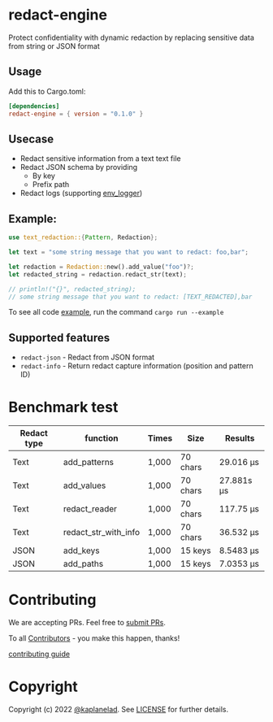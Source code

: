 # redact-engine

Protect confidentiality with dynamic redaction by replacing sensitive data from string or JSON format


## Usage
Add this to Cargo.toml:
```toml
[dependencies]
redact-engine = { version = "0.1.0" }
```

## Usecase
 - Redact sensitive information from a text text file
 - Redact JSON schema by providing
    - By key
    - Prefix path
 - Redact logs (supporting [env_logger](./redact-engine//examples/logger/env-logger))

## Example:
```rs
use text_redaction::{Pattern, Redaction};

let text = "some string message that you want to redact: foo,bar";

let redaction = Redaction::new().add_value("foo")?;
let redacted_string = redaction.redact_str(text);

// println!("{}", redacted_string); 
// some string message that you want to redact: [TEXT_REDACTED],bar
```

To see all code [example](./redact-engine/examples), run the command `cargo run --example`

## Supported features 
 - `redact-json` - Redact from JSON format
 - `redact-info` - Return redact capture information (position and pattern ID)

# Benchmark test

Redact type | function | Times | Size | Results
--- | ---| --- | --- | --- 
Text | add_patterns | 1,000 | 70 chars | 29.016 µs |
Text | add_values | 1,000 | 70 chars | 27.881s µs |
Text | redact_reader | 1,000 | 70 chars | 117.75 µs |
Text | redact_str_with_info | 1,000 | 70 chars | 36.532 µs |
JSON | add_keys | 1,000 | 15 keys | 8.5483 µs |
JSON | add_paths | 1,000 | 15 keys | 7.0353 µs |

# Contributing

We are accepting PRs. Feel free to [submit PRs](https://github.com/rusty-ferris-club/redact-engine/pulls).

To all [Contributors](https://github.com/rusty-ferris-club/redact-engine/graphs/contributors) - you make this happen, thanks!

[contributing guide](CONTRIBUTING.md)

# Copyright

Copyright (c) 2022 [@kaplanelad](https://github.com/kaplanelad). See [LICENSE](LICENSE) for further details.
